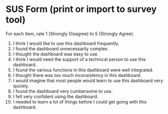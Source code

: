 # SUS Form (print or import to survey tool)

For each item, rate 1 (Strongly Disagree) to 5 (Strongly Agree).

1. I think I would like to use this dashboard frequently.
2. I found the dashboard unnecessarily complex.
3. I thought the dashboard was easy to use.
4. I think I would need the support of a technical person to use this dashboard.
5. I found the various functions in this dashboard were well integrated.
6. I thought there was too much inconsistency in this dashboard.
7. I would imagine that most people would learn to use this dashboard very quickly.
8. I found the dashboard very cumbersome to use.
9. I felt very confident using the dashboard.
10. I needed to learn a lot of things before I could get going with this dashboard.
